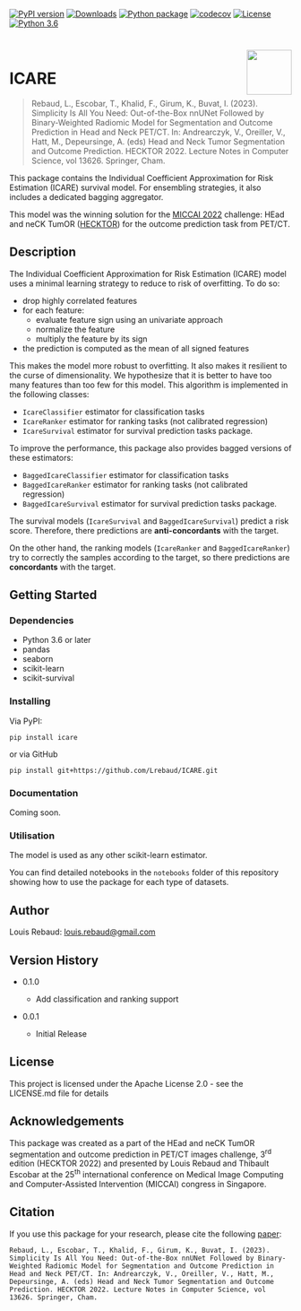 [![PyPI version](https://badge.fury.io/py/icare.svg)](https://badge.fury.io/py/icare)
[![Downloads](https://pepy.tech/badge/icare/month)](https://pepy.tech/project/icare)
[![Python package](https://github.com/Lrebaud/ICARE/actions/workflows/python-package.yml/badge.svg)](https://github.com/Lrebaud/ICARE/actions/workflows/python-package.yml)
[![codecov](https://codecov.io/github/Lrebaud/ICARE/branch/main/graph/badge.svg?token=W4D5C373NR)](https://codecov.io/github/Lrebaud/ICARE)
[![License](https://img.shields.io/badge/License-Apache_2.0-blue.svg)](https://opensource.org/licenses/Apache-2.0)
[![Python 3.6](https://img.shields.io/badge/python-3.6--3.10-blue)](https://www.python.org/downloads/release/python-360/)

<h1>
  <img align="right" height="80" src="https://raw.githubusercontent.com/Lrebaud/ICARE/main/img/logo.png">
   <br> ICARE
</h1>

> Rebaud, L., Escobar, T., Khalid, F., Girum, K., Buvat, I. (2023).
Simplicity Is All You Need: Out-of-the-Box nnUNet Followed by Binary-Weighted Radiomic Model for Segmentation and Outcome Prediction in Head and Neck PET/CT.
In: Andrearczyk, V., Oreiller, V., Hatt, M., Depeursinge, A. (eds) Head and Neck Tumor Segmentation and Outcome Prediction.
HECKTOR 2022. Lecture Notes in Computer Science, vol 13626. Springer, Cham.

This package contains the Individual Coefficient Approximation for Risk Estimation
(ICARE) survival model. For ensembling strategies, it also includes a dedicated bagging aggregator.

This model was the winning solution for the [MICCAI 2022](https://conferences.miccai.org/2022/en/) challenge: HEad and neCK TumOR ([HECKTOR](https://hecktor.grand-challenge.org/)) for the outcome prediction task from PET/CT.

## Description

The Individual Coefficient Approximation for Risk Estimation (ICARE) model
uses a minimal learning strategy to reduce to risk of overfitting.
To do so:
 * drop highly correlated features
 * for each feature:
   * evaluate feature sign using an univariate approach
   * normalize the feature
   * multiply the feature by its sign
 * the prediction is computed as the mean of all signed features

This makes the model more robust to overfitting. It also makes it
resilient to the curse of dimensionality. We hypothesize that it is 
better to have too many features than too few for this model.
This algorithm is implemented in the following classes:
 * `IcareClassifier` estimator for classification tasks
 * `IcareRanker` estimator for ranking tasks (not calibrated regression)
 * `IcareSurvival` estimator for survival prediction tasks package.

To improve the performance, this package also provides bagged versions
of these estimators:
 * `BaggedIcareClassifier` estimator for classification tasks
 * `BaggedIcareRanker` estimator for ranking tasks (not calibrated regression)
 * `BaggedIcareSurvival` estimator for survival prediction tasks package.


The survival models (`IcareSurvival` and `BaggedIcareSurvival`) predict
a risk score. Therefore, there predictions are **anti-concordants** with
the target.

On the other hand, the ranking models (`IcareRanker` and `BaggedIcareRanker`)
try to correctly the samples according to the target, so there predictions
are **concordants** with the target.


## Getting Started

### Dependencies

* Python 3.6 or later
* pandas
* seaborn
* scikit-learn
* scikit-survival

### Installing

Via PyPI:
```shell
pip install icare
```
or via GitHub
```shell
pip install git+https://github.com/Lrebaud/ICARE.git
```

### Documentation
Coming soon.


### Utilisation

The model is used as any other scikit-learn estimator.

You can find detailed notebooks in the `notebooks` folder
of this repository showing how to use the package for each type of datasets.

## Author

Louis Rebaud: [louis.rebaud@gmail.com](mailto:louis.rebaud@gmail.com)

## Version History

* 0.1.0
    * Add classification and ranking support

* 0.0.1
    * Initial Release

## License

This project is licensed under the Apache License 2.0 - see the LICENSE.md file for details

## Acknowledgements

This package was created as a part of the HEad and neCK TumOR segmentation and outcome prediction in PET/CT images challenge, 3<sup>rd</sup> edition (HECKTOR 2022) and presented by Louis Rebaud and Thibault Escobar at the 25<sup>th</sup> international conference on Medical Image Computing and Computer-Assisted Intervention (MICCAI) congress in Singapore.

## Citation

If you use this package for your research, please cite the following [paper](http://dx.doi.org/10.1007/978-3-031-27420-6_13):

```blockquote
Rebaud, L., Escobar, T., Khalid, F., Girum, K., Buvat, I. (2023). Simplicity Is All You Need: Out-of-the-Box nnUNet Followed by Binary-Weighted Radiomic Model for Segmentation and Outcome Prediction in Head and Neck PET/CT. In: Andrearczyk, V., Oreiller, V., Hatt, M., Depeursinge, A. (eds) Head and Neck Tumor Segmentation and Outcome Prediction. HECKTOR 2022. Lecture Notes in Computer Science, vol 13626. Springer, Cham.
```

